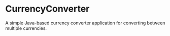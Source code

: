 # CurrencyConverter
A simple Java-based currency converter application for converting between multiple currencies.
